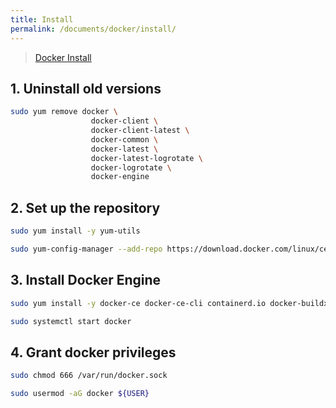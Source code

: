 ```yaml
---
title: Install
permalink: /documents/docker/install/
---
```


> [Docker Install](https://docs.docker.com/engine/install/)

## 1. Uninstall old versions

```bash
sudo yum remove docker \
                  docker-client \
                  docker-client-latest \
                  docker-common \
                  docker-latest \
                  docker-latest-logrotate \
                  docker-logrotate \
                  docker-engine
```



## 2. Set up the repository

```bash
sudo yum install -y yum-utils
```

```bash
sudo yum-config-manager --add-repo https://download.docker.com/linux/centos/docker-ce.repo
```



## 3. Install Docker Engine

```bash
sudo yum install -y docker-ce docker-ce-cli containerd.io docker-buildx-plugin docker-compose-plugin
```

```bash
sudo systemctl start docker
```



## 4. Grant docker privileges

```bash
sudo chmod 666 /var/run/docker.sock
```

```bash
sudo usermod -aG docker ${USER}
```

